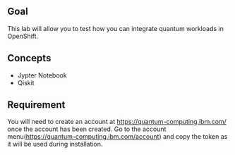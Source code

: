 ## Goal

This lab will allow you to test how you can integrate quantum workloads in OpenShift. 

## Concepts

* Jypter Notebook
* Qiskit 

## Requirement
You will need to create an account at https://quantum-computing.ibm.com/ once the account has been created. Go to the account menu(https://quantum-computing.ibm.com/account) and copy the token as it will be used during installation.
